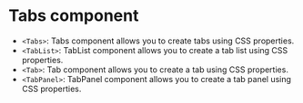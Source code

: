 # Tabs component

- `<Tabs>`: Tabs component allows you to create tabs using CSS properties.
- `<TabList>`: TabList component allows you to create a tab list using CSS properties.
- `<Tab>`: Tab component allows you to create a tab using CSS properties.
- `<TabPanel>`: TabPanel component allows you to create a tab panel using CSS properties.
